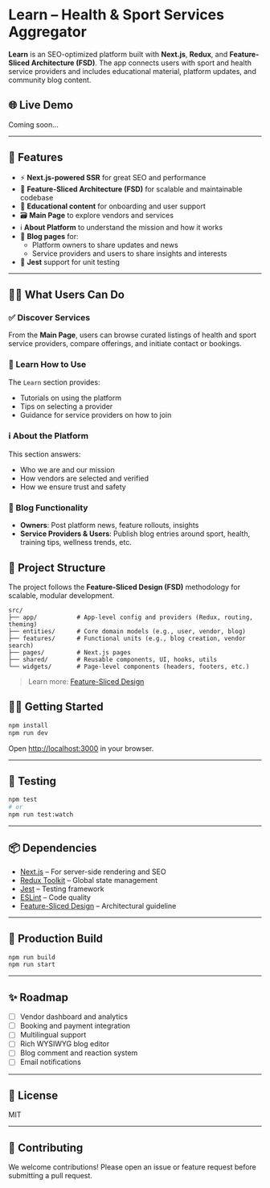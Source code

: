 # Learn – Health & Sport Services Aggregator

**Learn** is an SEO-optimized platform built with **Next.js**, **Redux**, and **Feature-Sliced Architecture (FSD)**. The app connects users with sport and health service providers and includes educational material, platform updates, and community blog content.

## 🌐 Live Demo

Coming soon...

---

## 🚀 Features

- ⚡️ **Next.js-powered SSR** for great SEO and performance
- 🧩 **Feature-Sliced Architecture (FSD)** for scalable and maintainable codebase
- 🧠 **Educational content** for onboarding and user support
- 🗃 **Main Page** to explore vendors and services
- ℹ️ **About Platform** to understand the mission and how it works
- 📝 **Blog pages** for:
  - Platform owners to share updates and news
  - Service providers and users to share insights and interests
- 🧪 **Jest** support for unit testing

---

## 🧑‍🏫 What Users Can Do

### ✅ Discover Services

From the **Main Page**, users can browse curated listings of health and sport service providers, compare offerings, and initiate contact or bookings.

### 📘 Learn How to Use

The `Learn` section provides:

- Tutorials on using the platform
- Tips on selecting a provider
- Guidance for service providers on how to join

### ℹ️ About the Platform

This section answers:

- Who we are and our mission
- How vendors are selected and verified
- How we ensure trust and safety

### 📝 Blog Functionality

- **Owners**: Post platform news, feature rollouts, insights
- **Service Providers & Users**: Publish blog entries around sport, health, training tips, wellness trends, etc.

## 📁 Project Structure

The project follows the **Feature-Sliced Design (FSD)** methodology for scalable, modular development.

```
src/
├── app/           # App-level config and providers (Redux, routing, theming)
├── entities/      # Core domain models (e.g., user, vendor, blog)
├── features/      # Functional units (e.g., blog creation, vendor search)
├── pages/         # Next.js pages
├── shared/        # Reusable components, UI, hooks, utils
└── widgets/       # Page-level components (headers, footers, etc.)
```

> Learn more: [Feature-Sliced Design](https://feature-sliced.design/)

## 🧑‍💻 Getting Started

```bash
npm install
npm run dev
```

Open [http://localhost:3000](http://localhost:3000) in your browser.

---

## 🧪 Testing

```bash
npm test
# or
npm run test:watch
```

---

## 📦 Dependencies

- [Next.js](https://nextjs.org/) – For server-side rendering and SEO
- [Redux Toolkit](https://redux-toolkit.js.org/) – Global state management
- [Jest](https://jestjs.io/) – Testing framework
- [ESLint](https://eslint.org/) – Code quality
- [Feature-Sliced Design](https://feature-sliced.design/) – Architectural guideline

---

## 🔧 Production Build

```bash
npm run build
npm run start
```

---

## ✨ Roadmap

- [ ] Vendor dashboard and analytics
- [ ] Booking and payment integration
- [ ] Multilingual support
- [ ] Rich WYSIWYG blog editor
- [ ] Blog comment and reaction system
- [ ] Email notifications

---

## 📝 License

MIT

---

## 👥 Contributing

We welcome contributions! Please open an issue or feature request before submitting a pull request.
